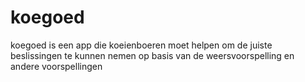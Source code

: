 koegoed 
=======

koegoed is een app die koeienboeren moet helpen om de juiste beslissingen te kunnen nemen 
op basis van de weersvoorspelling en andere voorspellingen
